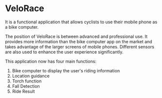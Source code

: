 # VeloRace
 
It is a functional application that allows cyclists to use their mobile phone as a bike computer.

The position of VeloRace is between advanced and professional use. It provides more information than the bike computer app on the market and takes advantage of the larger screens of mobile phones. Different sensors are also used to enhance the user experience significantly.

This application now has four main functions:
1.	Bike computer to display the user's riding information
2.	Location guidance
3.	Torch function
4.	Fall Detection
5.	Ride Result
